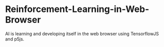 # Reinforcement-Learning-in-Web-Browser
AI is learning and developing itself in the web browser using TensorflowJS and p5js.

